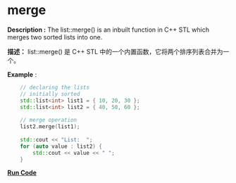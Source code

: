 # merge

**Description :** The list::merge() is an inbuilt function in C++ STL which merges two sorted lists into one. 

**描述：** list::merge() 是 C++ STL 中的一个内置函数，它将两个排序列表合并为一个。

**Example** :
```cpp
    // declaring the lists 
    // initially sorted 
    std::list<int> list1 = { 10, 20, 30 }; 
    std::list<int> list2 = { 40, 50, 60 }; 
  
    // merge operation 
    list2.merge(list1); 
  
    std::cout << "List:  "; 
    for (auto value : list2) {
        std::cout << value << " "; 
    }

```
**[Run Code](https://rextester.com/VXG26617)**
